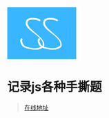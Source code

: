 <img src="./docs/assets/logo.png" width="160">

<br >
<h1>记录js各种手撕题</h1>

> [在线地址](https://panjinhong.github.io/js-ss/)

